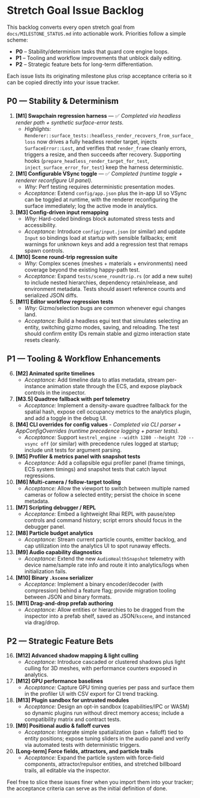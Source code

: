 # Stretch Goal Issue Backlog

This backlog converts every open stretch goal from `docs/MILESTONE_STATUS.md` into actionable work. Priorities follow a simple scheme:

- **P0** – Stability/determinism tasks that guard core engine loops.
- **P1** – Tooling and workflow improvements that unblock daily editing.
- **P2** – Strategic feature bets for long-term differentiation.

Each issue lists its originating milestone plus crisp acceptance criteria so it can be copied directly into your issue tracker.

## P0 — Stability & Determinism

1. **[M1] Swapchain regression harness** — ✅ *Completed via headless render path + synthetic surface-error tests.*
   - *Highlights:* `Renderer::surface_tests::headless_render_recovers_from_surface_loss` now drives a fully headless render target, injects `SurfaceError::Lost`, and verifies that `render_frame` cleanly errors, triggers a resize, and then succeeds after recovery. Supporting hooks (`prepare_headless_render_target_for_test`, `inject_surface_error_for_test`) keep the harness deterministic.
2. **[M1] Configurable VSync toggle** — ✅ *Completed (runtime toggle + renderer reconfigure UI panel).*
   - *Why:* Perf testing requires deterministic presentation modes.
   - *Acceptance:* Extend `config/app.json` plus the in-app UI so VSync can be toggled at runtime, with the renderer reconfiguring the surface immediately; log the active mode in analytics.
3. **[M3] Config-driven input remapping**
   - *Why:* Hard-coded bindings block automated stress tests and accessibility.
   - *Acceptance:* Introduce `config/input.json` (or similar) and update `Input` so bindings load at startup with sensible fallbacks; emit warnings for unknown keys and add a regression test that remaps spawn controls.
4. **[M10] Scene round-trip regression suite**
   - *Why:* Complex scenes (meshes + materials + environments) need coverage beyond the existing happy-path test.
   - *Acceptance:* Expand `tests/scene_roundtrip.rs` (or add a new suite) to include nested hierarchies, dependency retain/release, and environment metadata. Tests should assert reference counts and serialized JSON diffs.
5. **[M11] Editor workflow regression tests**
   - *Why:* Gizmo/selection bugs are common whenever egui changes land.
   - *Acceptance:* Build a headless egui test that simulates selecting an entity, switching gizmo modes, saving, and reloading. The test should confirm entity IDs remain stable and gizmo interaction state resets cleanly.

## P1 — Tooling & Workflow Enhancements

6. **[M2] Animated sprite timelines**
   - *Acceptance:* Add timeline data to atlas metadata, stream per-instance animation state through the ECS, and expose playback controls in the inspector.
7. **[M3.5] Quadtree fallback with perf telemetry**
   - *Acceptance:* Implement a density-aware quadtree fallback for the spatial hash, expose cell occupancy metrics to the analytics plugin, and add a toggle in the debug UI.
8. **[M4] CLI overrides for config values** - *Completed via CLI parser + AppConfigOverrides (runtime precedence logging + parser tests).*
   - *Acceptance:* Support `kestrel_engine --width 1280 --height 720 --vsync off` (or similar) with precedence rules logged at startup; include unit tests for argument parsing.
9. **[M5] Profiler & metrics panel with snapshot tests**
   - *Acceptance:* Add a collapsible egui profiler panel (frame timings, ECS system timings) and snapshot tests that catch layout regressions.
10. **[M6] Multi-camera / follow-target tooling**
    - *Acceptance:* Allow the viewport to switch between multiple named cameras or follow a selected entity; persist the choice in scene metadata.
11. **[M7] Scripting debugger / REPL**
    - *Acceptance:* Embed a lightweight Rhai REPL with pause/step controls and command history; script errors should focus in the debugger panel.
12. **[M8] Particle budget analytics**
    - *Acceptance:* Stream current particle counts, emitter backlog, and cap utilization into the analytics UI to spot runaway effects.
13. **[M9] Audio capability diagnostics**
    - *Acceptance:* Extend the new `AudioHealthSnapshot` telemetry with device name/sample rate info and route it into analytics/logs when initialization fails.
14. **[M10] Binary `.kscene` serializer**
    - *Acceptance:* Implement a binary encoder/decoder (with compression) behind a feature flag; provide migration tooling between JSON and binary formats.
15. **[M11] Drag-and-drop prefab authoring**
    - *Acceptance:* Allow entities or hierarchies to be dragged from the inspector into a prefab shelf, saved as JSON/`kscene`, and instanced via drag/drop.

## P2 — Strategic Feature Bets

16. **[M12] Advanced shadow mapping & light culling**
    - *Acceptance:* Introduce cascaded or clustered shadows plus light culling for 3D meshes, with performance counters exposed in analytics.
17. **[M12] GPU performance baselines**
    - *Acceptance:* Capture GPU timing queries per pass and surface them in the profiler UI with CSV export for CI trend tracking.
18. **[M13] Plugin sandbox for untrusted modules**
    - *Acceptance:* Design an opt-in sandbox (capabilities/IPC or WASM) so dynamic plugins run without direct memory access; include a compatibility matrix and contract tests.
19. **[M9] Positional audio & falloff curves**
    - *Acceptance:* Integrate simple spatialization (pan + falloff) tied to entity positions; expose tuning sliders in the audio panel and verify via automated tests with deterministic triggers.
20. **[Long-term] Force fields, attractors, and particle trails**
    - *Acceptance:* Expand the particle system with force-field components, attractor/repulsor entities, and stretched billboard trails, all editable via the inspector.

Feel free to slice these issues finer when you import them into your tracker; the acceptance criteria can serve as the initial definition of done.

